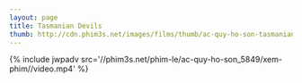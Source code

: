 ```yaml
---
layout: page
title: Tasmanian Devils
thumb: http://cdn.phim3s.net/images/films/thumb/ac-quy-ho-son-tasmanian-devils-2013.jpg
---
```

{% include jwpadv src='//phim3s.net/phim-le/ac-quy-ho-son_5849/xem-phim//video.mp4' %}